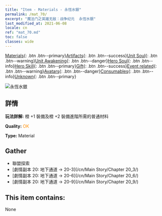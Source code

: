 ```yaml
---
title: "Item - Materials - 永恆水銀"
permalink: /mat_70/
excerpt: "魔法门之英雄无敌：战争纪元  永恆水銀"
last_modified_at: 2021-06-08
locale: cn
ref: "mat_70.md"
toc: false
classes: wide
---
```

 [Materials](/ItemsCN/){: .btn .btn--primary}[Artifacts](/ItemsCN/Artifacts/){: .btn .btn--success}[Unit Soul](/ItemsCN/UnitSoul/){: .btn .btn--warning}[Unit Awakening](/ItemsCN/UnitAwakening/){: .btn .btn--danger}[Hero Soul](/ItemsCN/HeroSoul/){: .btn .btn--info}[Hero Skill](/ItemsCN/HeroSkill/){: .btn .btn--primary}[Gift](/ItemsCN/Gift/){: .btn .btn--success}[Event related](/ItemsCN/Events/){: .btn .btn--warning}[Avatars](/ItemsCN/Avatars/){: .btn .btn--danger}[Consumables](/ItemsCN/Consumables/){: .btn .btn--info}[Unknown](/ItemsCN/Unknown/){: .btn .btn--primary}

 ![永恆水銀](/images/t/i_cailiao_shuiyin3.png)

## 詳情
 **玩法詳解:** 橙 +1 裝備及橙 +2 裝備進階所需的普通材料

 **Quality:** <span style="color: #FF8C00">OK</span>

 **Type:** Material

## Gather

*    聯盟探索 
*    [劇情副本 20: 地下通道 -> 20-3](/cn/Main Story/Chapter 20_3/) 
*    [劇情副本 20: 地下通道 -> 20-6](/cn/Main Story/Chapter 20_6/) 
*    [劇情副本 20: 地下通道 -> 20-9](/cn/Main Story/Chapter 20_9/) 

## This item contains:

  None

